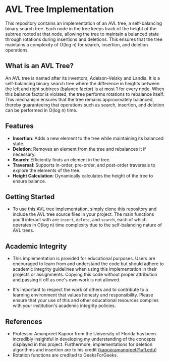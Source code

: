 # AVL Tree Implementation

This repository contains an implementation of an AVL tree, a self-balancing binary search tree. Each node in the tree keeps track of the height of the subtree rooted at that node, allowing the tree to maintain a balanced state through rotations during insertions and deletions. This ensures that the tree maintains a complexity of O(log n) for search, insertion, and deletion operations.

## What is an AVL Tree?

An AVL tree is named after its inventors, Adelson-Velsky and Landis. It is a self-balancing binary search tree where the difference in heights between the left and right subtrees (balance factor) is at most 1 for every node. When this balance factor is violated, the tree performs rotations to rebalance itself. This mechanism ensures that the tree remains approximately balanced, thereby guaranteeing that operations such as search, insertion, and deletion can be performed in O(log n) time.

## Features

- **Insertion**: Adds a new element to the tree while maintaining its balanced state.
- **Deletion**: Removes an element from the tree and rebalances it if necessary.
- **Search**: Efficiently finds an element in the tree.
- **Traversal**: Supports in-order, pre-order, and post-order traversals to explore the elements of the tree.
- **Height Calculation**: Dynamically calculates the height of the tree to ensure balance.

## Getting Started

- To use this AVL tree implementation, simply clone this repository and include the AVL tree source files in your project. The main functions you'll interact with are `insert`, `delete`, and `search`, each of which operates in O(log n) time complexity due to the self-balancing nature of AVL trees.

## Academic Integrity
- This implementation is provided for educational purposes. Users are encouraged to learn from and understand the code but should adhere to academic integrity guidelines when using this implementation in their projects or assignments. Copying this code without proper attribution and passing it off as one's own work is not allowed.

- It's important to respect the work of others and to contribute to a learning environment that values honesty and responsibility. Please ensure that your use of this and other educational resources complies with your institution's academic integrity policies.

## References
- Professor Amanpreet Kapoor from the University of Florida has been incredibly insightful in developing my understanding of the concepts displayed in this project. Furthermore, implementations for deletion algorithms and insertion are to his credit (kapooramanpreet@ufl.edu)
- Rotation functions are credited to GeeksForGeeks.
